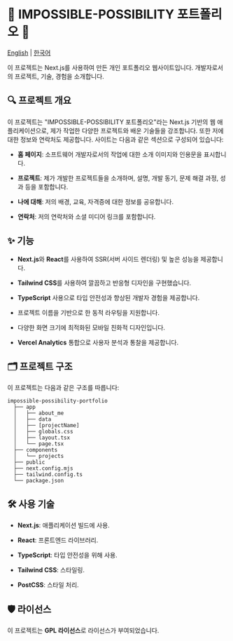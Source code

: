 
# 🚀 IMPOSSIBLE-POSSIBILITY 포트폴리오 🌟

[English](https://github.com/habaekk/possible-port) | [한국어](https://github.com/habaekk/possible-port/blob/master/README_KR.md)

  

이 프로젝트는 Next.js를 사용하여 만든 개인 포트폴리오 웹사이트입니다. 개발자로서의 프로젝트, 기술, 경험을 소개합니다.

## 🔍 프로젝트 개요

이 프로젝트는 "IMPOSSIBLE-POSSIBILITY 포트폴리오"라는 Next.js 기반의 웹 애플리케이션으로, 제가 작업한 다양한 프로젝트와 배운 기술들을 강조합니다. 또한 저에 대한 정보와 연락처도 제공합니다. 사이트는 다음과 같은 섹션으로 구성되어 있습니다:

-   **홈 페이지**: 소프트웨어 개발자로서의 작업에 대한 소개 이미지와 인용문을 표시합니다.
    
-   **프로젝트**: 제가 개발한 프로젝트들을 소개하며, 설명, 개발 동기, 문제 해결 과정, 성과 등을 포함합니다.
    
-   **나에 대해**: 저의 배경, 교육, 자격증에 대한 정보를 공유합니다.
    
-   **연락처**: 저의 연락처와 소셜 미디어 링크를 포함합니다.
    

## ✨ 기능

-   **Next.js**와 **React**를 사용하여 SSR(서버 사이드 렌더링) 및 높은 성능을 제공합니다.
    
-   **Tailwind CSS**를 사용하여 깔끔하고 반응형 디자인을 구현했습니다.
    
-   **TypeScript** 사용으로 타입 안전성과 향상된 개발자 경험을 제공합니다.
    
-   프로젝트 이름을 기반으로 한 동적 라우팅을 지원합니다.
    
-   다양한 화면 크기에 최적화된 모바일 친화적 디자인입니다.
    
-   **Vercel Analytics** 통합으로 사용자 분석과 통찰을 제공합니다.
    

## 🗂️ 프로젝트 구조

이 프로젝트는 다음과 같은 구조를 따릅니다:

```
impossible-possibility-portfolio
  ├── app
  │   ├── about_me
  │   ├── data
  │   ├── [projectName]
  │   ├── globals.css
  │   ├── layout.tsx
  │   └── page.tsx
  ├── components
  │   └── projects
  ├── public
  ├── next.config.mjs
  ├── tailwind.config.ts
  └── package.json
```

## 🛠️ 사용 기술

-   **Next.js**: 애플리케이션 빌드에 사용.
    
-   **React**: 프론트엔드 라이브러리.
    
-   **TypeScript**: 타입 안전성을 위해 사용.
    
-   **Tailwind CSS**: 스타일링.
    
-   **PostCSS**: 스타일 처리.
    

## 🛡️ 라이선스

이 프로젝트는 **GPL 라이선스**로 라이선스가 부여되었습니다.